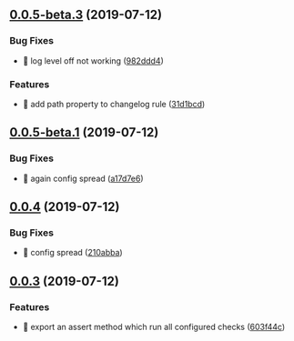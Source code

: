 ## [0.0.5-beta.3](https://github.com/vtex/danger/compare/v0.0.5-beta.1...v0.0.5-beta.3) (2019-07-12)


### Bug Fixes

* 🐛 log level off not working ([982ddd4](https://github.com/vtex/danger/commit/982ddd4))


### Features

* 🎸 add path property to changelog rule ([31d1bcd](https://github.com/vtex/danger/commit/31d1bcd))



## [0.0.5-beta.1](https://github.com/vtex/danger/compare/v0.0.4...v0.0.5-beta.1) (2019-07-12)


### Bug Fixes

* 🐛 again config spread ([a17d7e6](https://github.com/vtex/danger/commit/a17d7e6))



## [0.0.4](https://github.com/vtex/danger/compare/v0.0.3...v0.0.4) (2019-07-12)


### Bug Fixes

* 🐛 config spread ([210abba](https://github.com/vtex/danger/commit/210abba))



## [0.0.3](https://github.com/vtex/danger/compare/603f44c...v0.0.3) (2019-07-12)


### Features

* :guitar: export an assert method which run all configured checks ([603f44c](https://github.com/vtex/danger/commit/603f44c))



